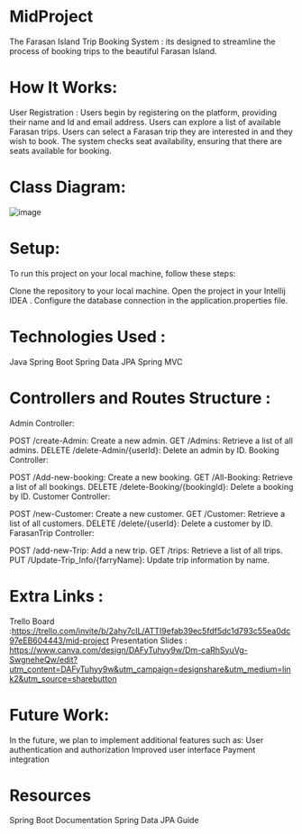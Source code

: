 # MidProject
The Farasan Island Trip Booking System :
its designed to streamline the process of booking trips to the beautiful Farasan Island.

# How It Works:
User Registration :
Users begin by registering on the platform, providing their name and Id
and email address.
Users can explore a list of available Farasan trips.
Users can select a Farasan trip they are interested in and they wish to book.
The system checks seat availability, ensuring that there are seats available for booking.
# Class Diagram:
![image](https://github.com/Manar-20/MidProject/assets/111026905/4fcb99b6-d83b-4e63-9e1a-c4b14f43d6bf)

# Setup:
To run this project on your local machine, follow these steps:

Clone the repository to your local machine.
Open the project in your Intellij IDEA .
Configure the database connection in the application.properties file.
# Technologies Used :
Java
Spring Boot
Spring Data JPA
Spring MVC

# Controllers and Routes Structure :
Admin Controller:

POST /create-Admin: Create a new admin.
GET /Admins: Retrieve a list of all admins.
DELETE /delete-Admin/{userId}: Delete an admin by ID.
Booking Controller:

POST /Add-new-booking: Create a new booking.
GET /All-Booking: Retrieve a list of all bookings.
DELETE /delete-Booking/{bookingId}: Delete a booking by ID.
Customer Controller:

POST /new-Customer: Create a new customer.
GET /Customer: Retrieve a list of all customers.
DELETE /delete/{userId}: Delete a customer by ID.
FarasanTrip Controller:

POST /add-new-Trip: Add a new trip.
GET /trips: Retrieve a list of all trips.
PUT /Update-Trip_Info/{farryName}: Update trip information by name.

# Extra Links :
Trello Board :https://trello.com/invite/b/2ahy7clL/ATTI9efab39ec5fdf5dc1d793c55ea0dc97eEB604443/mid-project
Presentation Slides : https://www.canva.com/design/DAFyTuhyy9w/Dm-caRhSyuVg-SwgneheQw/edit?utm_content=DAFyTuhyy9w&utm_campaign=designshare&utm_medium=link2&utm_source=sharebutton
# Future Work:
In the future, we plan to implement additional features such as:
User authentication and authorization
Improved user interface
Payment integration

# Resources
Spring Boot Documentation
Spring Data JPA Guide



